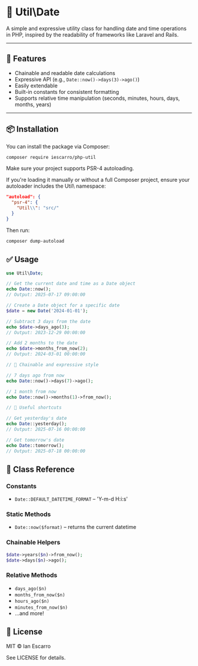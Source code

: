 # 📆 Util\Date

A simple and expressive utility class for handling date and time operations in PHP, inspired by the readability of frameworks like Laravel and Rails.

---

## 🚀 Features

- Chainable and readable date calculations
- Expressive API (e.g., `Date::now()->days(3)->ago()`)
- Easily extendable
- Built-in constants for consistent formatting
- Supports relative time manipulation (seconds, minutes, hours, days, months, years)

---

## 📦 Installation

You can install the package via Composer:

```bash
composer require iescarro/php-util
```

Make sure your project supports PSR-4 autoloading.

If you're loading it manually or without a full Composer project, ensure your autoloader includes the Util\ namespace:

```json
"autoload": {
  "psr-4": {
    "Util\\": "src/"
  }
}
```

Then run:

```bash
composer dump-autoload
```

## ✅ Usage

```php
use Util\Date;

// Get the current date and time as a Date object
echo Date::now(); 
// Output: 2025-07-17 09:00:00

// Create a Date object for a specific date
$date = new Date('2024-01-01');

// Subtract 3 days from the date
echo $date->days_ago(3);         
// Output: 2023-12-29 00:00:00

// Add 2 months to the date
echo $date->months_from_now(2);  
// Output: 2024-03-01 00:00:00

// 🔁 Chainable and expressive style

// 7 days ago from now
echo Date::now()->days(7)->ago();    

// 1 month from now
echo Date::now()->months(1)->from_now(); 

// 🧰 Useful shortcuts

// Get yesterday's date
echo Date::yesterday(); 
// Output: 2025-07-16 00:00:00

// Get tomorrow's date
echo Date::tomorrow();  
// Output: 2025-07-18 00:00:00
```

## 🧱 Class Reference

### Constants

* `Date::DEFAULT_DATETIME_FORMAT` – 'Y-m-d H:i:s'

### Static Methods

* `Date::now($format)` – returns the current datetime

### Chainable Helpers

```php
$date->years($n)->from_now();
$date->days($n)->ago();
```

### Relative Methods

* `days_ago($n)`
* `months_from_now($n)`
* `hours_ago($n)`
* `minutes_from_now($n)`
* ...and more!

## 📄 License

MIT © Ian Escarro

See LICENSE for details.